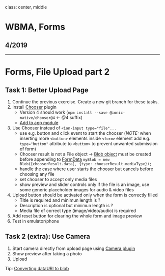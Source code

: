class: center, middle

# WBMA, Forms

## 4/2019

---

# Forms, File Upload part 2

## Task 1: Better Upload Page

1. Continue the previous exercise. Create a new git branch for these tasks.
1. Install [Chooser](https://ionicframework.com/docs/v3/native/chooser/) plugin
    - Version 4 should work (`npm install --save @ionic-native/chooser@4` <- _@4_ suffix)
    - [Add to app module](https://ionicframework.com/docs/v3/native/#Add_Plugins_to_Your_App_Module)
1. Use Chooser instead of `<ion-input type="file"...`
    - use e.g. button and click event to start the chooser (_NOTE:_ when inserting more `<button>` elements inside `<form>` element add e.g. `type="button"` attribute to `<button>` to prevent unwanted submission of form)
    - Chooser result is not a File object -> [Blob object](https://developer.mozilla.org/en-US/docs/Web/API/Blob) must be created before appending to [FormData](https://developer.mozilla.org/en-US/docs/Web/API/FormData)
    `myBlob = new Blob([chooserResult.data], {type: chooserResult.mediaType});`
    - handle the case where user starts the chooser but cancels before choosing any file
    - set chooser to accept only media files
    - show preview and slider controls only if the file is an image, use some generic placeholder images for audio & video files
1. Upload button should be activated only when the form is correctly filled
    - Title is required and minimun length is ?
    - Description is optional but minimun length is ?
    - Media file of correct type (image/video/audio) is required
1. Add reset button for clearing the whole form and image preview
1. Test in emulator/phone

## Task 2 (extra): Use Camera

1. Start camera directly from upload page using [Camera plugin](https://ionicframework.com/docs/v3/native/camera/)
1. Show preview after taking a photo
1. Upload

Tip: [Converting dataURI to blob](https://stackoverflow.com/questions/4998908/convert-data-uri-to-file-then-append-to-formdata)

